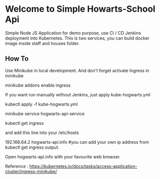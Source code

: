 # Welcome to Simple Howarts-School Api

Simple Node JS Application for demo purpose, use CI / CD Jenkins deployment into Kubernetes.
This is two services, you can build docker image inside staff and houses folder. 


## How To
Use Minikube in local development. And don't forget activate Ingress in minikube

minikube addons enable ingress

If you want run manually without Jenkins, just apply kube-hogwarts.yml

kubectl apply -f kube-hogwarts.yml

minikube service hogwarts-api-service

kubectl get ingress

and add this line into your /etc/hosts

192.168.64.2 hogwarts-api.info #you can add your own ip address from kubectl get ingress output.

Open hogwarts-api.info with your favourite web browser.

Reference : https://kubernetes.io/docs/tasks/access-application-cluster/ingress-minikube/
